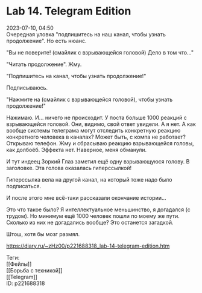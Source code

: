 Lab 14. Telegram Edition
=========================

   
 2023-07-10, 04:50   
   Очередная уловка "подпишитесь на наш канал, чтобы узнать продолжение". Но есть нюанс.   
   
 "Вы не поверите! (смайлик с взрывающейся головой) Дело в том что..."   
   
 "Читать продолжение". Жму.   
   
 "Подпишитесь на канал, чтобы узнать продолжение!"   
   
 Подписываюсь.   
   
 "Нажмите на (смайлик с взрывающейся головой), чтобы узнать продолжение!"   
   
 Нажимаю. И... ничего не происходит. У поста больше 1000 реакций с взрывающейся головой. Они, видимо, свой ответ увидели. А я нет. А как вообще системы телеграма могут отследить конкретную реакцию конкретного человека в каналах? Может быть, с компа не работает? Открываю телефон. Жму и сбрасываю реакцию взрывающейся головы, как долбоёб. Эффекта нет. Наверное, меня обманули.   
   
 И тут индеец Зоркий Глаз заметил ещё одну взрывающуюся голову. В заголовке. Эта голова оказалась гиперссылкой!   
   
 Гиперссылка вела на другой канал, на который тоже надо было подписаться.   
   
 И после этого мне всё-таки рассказали окончание истории...   
   
 Это что такое было? Я интеллектуальное меньшинство, я догадался (с трудом). Но минимум ещё 1000 человек пошли по моему же пути. Сколько из них не догадались вообще? Это останется загадкой.   
   
 Штош, хотя бы мозг размял.   
     
 <https://diary.ru/~zHz00/p221688318_lab-14-telegram-edition.htm>   
   
 Теги:   
 [[Фейлы]]   
 [[Борьба с техникой]]   
 [[Telegram]]   
 ID: p221688318